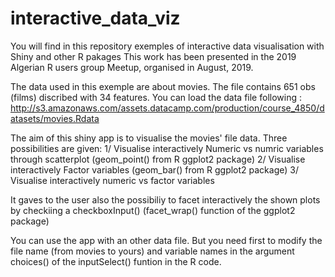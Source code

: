 # interactive_data_viz
You will find in this repository exemples of interactive data visualisation with Shiny and other R pakages 
This work has been presented in the 2019 Algerian R users group Meetup, organised in August, 2019. 

The data used in this exemple are about movies. 
The file contains 651 obs (films) discribed with 34 features. 
You can load the data file following : http://s3.amazonaws.com/assets.datacamp.com/production/course_4850/datasets/movies.Rdata

The aim of this shiny app is to visualise the movies' file data. Three possibilities are given: 
1/ Visualise interactively Numeric vs numric variables through scatterplot (geom_point() from R ggplot2 package)
2/ Visualise interactively Factor variables  (geom_bar() from R ggplot2 package)
3/ Visualise interactively numeric vs factor  variables  

It gaves to the user also the possibiliy to facet interactively the shown plots by checkiing a checkboxInput() (facet_wrap() function of the ggplot2 package)

You can use the app with an other data file. 
But you need first to modify the file name (from movies to yours) and variable names in the argument choices() of the inputSelect() funtion in the R code. 
